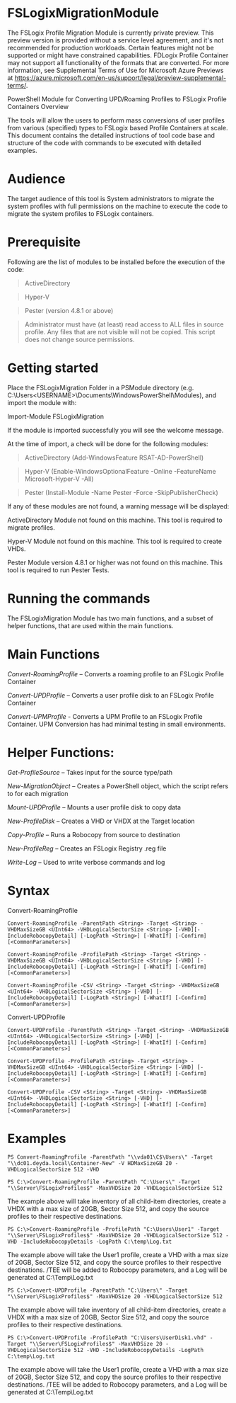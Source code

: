 # FSLogixMigrationModule

The FSLogix Profile Migration Module is currently private preview. This preview version is provided without a service level agreement, and it's not recommended for production workloads. Certain features might not be supported or might have constrained capabilities.  FDLogix Profile Container may not support all functionality of the formats that are converted. For more information, see Supplemental Terms of Use for Microsoft Azure Previews at https://azure.microsoft.com/en-us/support/legal/preview-supplemental-terms/.

PowerShell Module for Converting UPD/Roaming Profiles to FSLogix Profile Containers
Overview 

The tools will allow the users to perform mass conversions of user profiles from various (specified) types to FSLogix based Profile Containers at scale. This document contains the detailed instructions of tool code base and structure of the code with commands to be executed with detailed examples.  

# Audience  

The target audience of this tool is System administrators to migrate the system profiles with full permissions on the machine to execute the code to migrate the system profiles to FSLogix containers.  

# Prerequisite  

Following are the list of modules to be installed before the execution of the code: 

> ActiveDirectory 

> Hyper-V 

> Pester (version 4.8.1 or above) 

> Administrator must have (at least) read access to ALL files in source profile. Any files that are not visible will not be copied. This script does not change source permissions. 

# Getting started 

Place the FSLogixMigration Folder in a PSModule directory (e.g. C:\Users\<USERNAME>\Documents\WindowsPowerShell\Modules), and import the module with:  

Import-Module FSLogixMigration 

If the module is imported successfully you will see the welcome message.

At the time of import, a check will be done for the following modules: 

> ActiveDirectory (Add-WindowsFeature RSAT-AD-PowerShell)

> Hyper-V (Enable-WindowsOptionalFeature -Online -FeatureName Microsoft-Hyper-V -All)

> Pester (Install-Module -Name Pester -Force -SkipPublisherCheck)
 

If any of these modules are not found, a warning message will be displayed: 

ActiveDirectory Module not found on this machine. This tool is required to migrate profiles. 

Hyper-V Module not found on this machine. This tool is required to create VHDs. 

Pester Module version 4.8.1 or higher was not found on this machine. This tool is required to run Pester Tests. 

# Running the commands 


The FSLogixMigration Module has two main functions, and a subset of helper functions, that are used within the main functions. 

# Main Functions 

_Convert-RoamingProfile_ – Converts a roaming profile to an FSLogix Profile Container 

_Convert-UPDProfile_ – Converts a user profile disk to an FSLogix Profile Container

_Convert-UPMProfile_ - Converts a UPM Profile to an FSLogix Profile Container.  UPM Conversion has had minimal testing in small environments.

 

# Helper Functions: 

_Get-ProfileSource_ – Takes input for the source type/path 

_New-MigrationObject_ – Creates a PowerShell object, which the script refers to for each migration 

_Mount-UPDProfile_ – Mounts a user profile disk to copy data 

_New-ProfileDisk_ – Creates a VHD or VHDX at the Target location 

_Copy-Profile_ – Runs a Robocopy from source to destination 

_New-ProfileReg_ – Creates an FSLogix Registry .reg file 

_Write-Log_ – Used to write verbose commands and log 

# Syntax 

 

Convert-RoamingProfile 

 

`Convert-RoamingProfile -ParentPath <String> -Target <String> -VHDMaxSizeGB <UInt64> -VHDLogicalSectorSize <String> [-VHD][-IncludeRobocopyDetail] [-LogPath <String>] [-WhatIf] [-Confirm] [<CommonParameters>]`

 

`Convert-RoamingProfile -ProfilePath <String> -Target <String> -VHDMaxSizeGB <UInt64> -VHDLogicalSectorSize <String> [-VHD] [-IncludeRobocopyDetail] [-LogPath <String>] [-WhatIf] [-Confirm] [<CommonParameters>] `

 

`Convert-RoamingProfile -CSV <String> -Target <String> -VHDMaxSizeGB <UInt64> -VHDLogicalSectorSize <String> [-VHD] [-IncludeRobocopyDetail] [-LogPath <String>] [-WhatIf] [-Confirm] [<CommonParameters>] `

 

 Convert-UPDProfile 

 

`Convert-UPDProfile -ParentPath <String> -Target <String> -VHDMaxSizeGB <UInt64> -VHDLogicalSectorSize <String> [-VHD] [-IncludeRobocopyDetail] [-LogPath <String>] [-WhatIf] [-Confirm] [<CommonParameters>] `

 

`Convert-UPDProfile -ProfilePath <String> -Target <String> -VHDMaxSizeGB <UInt64> -VHDLogicalSectorSize <String> [-VHD] [-IncludeRobocopyDetail] [-LogPath <String>] [-WhatIf] [-Confirm] [<CommonParameters>] `

 

`Convert-UPDProfile -CSV <String> -Target <String> -VHDMaxSizeGB <UInt64> -VHDLogicalSectorSize <String> [-VHD] [-IncludeRobocopyDetail] [-LogPath <String>] [-WhatIf] [-Confirm] [<CommonParameters>] `

 

# Examples 

`PS Convert-RoamingProfile -ParentPath "\\vda01\C$\Users\" -Target "\\dc01.deyda.local\Container-New" -V
HDMaxSizeGB 20 -VHDLogicalSectorSize 512 -VHD` 

`PS C:\>Convert-RoamingProfile -ParentPath "C:\Users\" -Target "\\Server\FSLogixProfiles$" -MaxVHDSize 20 -VHDLogicalSectorSize 512`                                                                                                     

The example above will take inventory of all child-item directories, create a VHDX with a max size of 20GB, Sector Size 512, and copy the source profiles to their respective destinations.          

`PS C:\>Convert-RoamingProfile -ProfilePath "C:\Users\User1" -Target "\\Server\FSLogixProfiles$" -MaxVHDSize 20 -VHDLogicalSectorSize 512 -VHD -IncludeRobocopyDetails -LogPath C:\temp\Log.txt`                


The example above will take the User1 profile, create a VHD with a max size of 20GB, Sector Size 512, and copy the source profiles to their respective destinations. /TEE will be added to Robocopy parameters, and a Log will be generated at C:\Temp\Log.txt 

 

`PS C:\>Convert-UPDProfile -ParentPath "C:\Users\" -Target "\\Server\FSLogixProfiles$" -MaxVHDSize 20 -VHDLogicalSectorSize 512 `

The example above will take inventory of all child-item directories, create a VHDX with a max size of 20GB, Sector Size 512, and copy the source profiles to their respective destinations. 
 

`PS C:\>Convert-UPDProfile -ProfilePath "C:\Users\UserDisk1.vhd" -Target "\\Server\FSLogixProfiles$" -MaxVHDSize 20 -VHDLogicalSectorSize 512 -VHD -IncludeRobocopyDetails -LogPath C:\temp\Log.txt` 

The example above will take the User1 profile, create a VHD with a max size of 20GB, Sector Size 512, and copy the source profiles to their respective destinations. /TEE will be added to Robocopy parameters, and a Log will be generated at C:\Temp\Log.txt 
